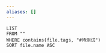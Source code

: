 ```yaml
---
aliases: []
---
```

```dataview
LIST
FROM ""
WHERE contains(file.tags, "#待测试")
SORT file.name ASC
```
